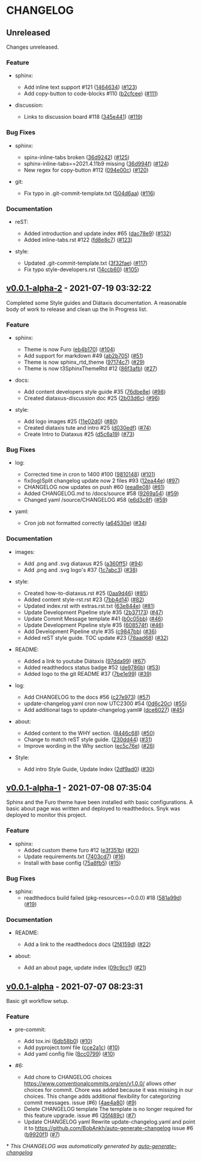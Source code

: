 # CHANGELOG

## Unreleased

Changes unreleased.

### Feature

- sphinx:
  - Add inline text support #121 ([1464634](https://github.com/imAsparky/junction-box/commit/14646346f346f935c3cd90692cada0194c9899d1)) ([#123](https://github.com/imAsparky/junction-box/pull/123))
  - Add copy-button to code-blocks #110 ([b2cfcee](https://github.com/imAsparky/junction-box/commit/b2cfceebf2e81f4290b7c7087d23cd91127e11e8)) ([#111](https://github.com/imAsparky/junction-box/pull/111))

- discussion:
  - Links to discussion board #118 ([345e441](https://github.com/imAsparky/junction-box/commit/345e4413701f02624d5aac8821551957f9d7c5c7)) ([#119](https://github.com/imAsparky/junction-box/pull/119))

### Bug Fixes

- sphinx:
  - spinx-inline-tabs broken ([36d9242](https://github.com/imAsparky/junction-box/commit/36d924295ead1eac87c7c6b1d5b90b2b37accd47)) ([#125](https://github.com/imAsparky/junction-box/pull/125))
  - sphinx-inline-tabs==2021.4.11b9 missing ([36d994f](https://github.com/imAsparky/junction-box/commit/36d994fa3be668d7064e5b43b9b890ca94707ad2)) ([#124](https://github.com/imAsparky/junction-box/pull/124))
  - New regex for copy-button   #112 ([094e00c](https://github.com/imAsparky/junction-box/commit/094e00c4314052d0fe259c8a51916701a58a4c98)) ([#120](https://github.com/imAsparky/junction-box/pull/120))

- git:
  - Fix typo in .git-commit-template.txt ([504d6aa](https://github.com/imAsparky/junction-box/commit/504d6aae20351ed92163c7bc47dae3e18e419e05)) ([#116](https://github.com/imAsparky/junction-box/pull/116))

### Documentation

- reST:
  - Added introduction and update index #65 ([dac78e9](https://github.com/imAsparky/junction-box/commit/dac78e9fd8b5869f2f5535f9942fb386e7880597)) ([#132](https://github.com/imAsparky/junction-box/pull/132))
  - Added inline-tabs.rst  #122 ([fd8e8c7](https://github.com/imAsparky/junction-box/commit/fd8e8c7bd48caa93666cc137083c2fb20c18cc72)) ([#123](https://github.com/imAsparky/junction-box/pull/123))

- style:
  - Updated .git-commit-template.txt ([3f32fae](https://github.com/imAsparky/junction-box/commit/3f32fae8a18307c10b9792f49b04f649bd7651bb)) ([#117](https://github.com/imAsparky/junction-box/pull/117))
  - Fix typo style-developers.rst ([14ccb60](https://github.com/imAsparky/junction-box/commit/14ccb60ed95483f0efc730b7d38a476bb0529846)) ([#105](https://github.com/imAsparky/junction-box/pull/105))

## [v0.0.1-alpha-2](https://github.com/imAsparky/junction-box/releases/tag/v0.0.1-alpha-2) - 2021-07-19 03:32:22

Completed some Style guides and Diátaxis documentation. A reasonable body of work to release and clean up the In Progress list.

### Feature

- sphinx:
  - Theme is now Furo ([eb4b170](https://github.com/imAsparky/junction-box/commit/eb4b17086cd7160527f5dca1877adcd3d6fd8e92)) ([#104](https://github.com/imAsparky/junction-box/pull/104))
  - Add support for markdown #49 ([ab2b705](https://github.com/imAsparky/junction-box/commit/ab2b7059a15a78ba695fb58b2f2cc369aeeff635)) ([#51](https://github.com/imAsparky/junction-box/pull/51))
  - Theme is now sphinx_rtd_theme ([97174c7](https://github.com/imAsparky/junction-box/commit/97174c733cda618f11e6c0c875c13421e07008b4)) ([#29](https://github.com/imAsparky/junction-box/pull/29))
  - Theme is now  t3SphinxThemeRtd #12 ([86f3afb](https://github.com/imAsparky/junction-box/commit/86f3afbbb57082b0cf167fd3f7ecba8c77b03057)) ([#27](https://github.com/imAsparky/junction-box/pull/27))

- docs:
  - Add content developers style guide #35 ([76dbe8e](https://github.com/imAsparky/junction-box/commit/76dbe8e21186d0a968fe7e49fdb6fda407302626)) ([#98](https://github.com/imAsparky/junction-box/pull/98))
  - Created diataxus-discussion doc #25 ([2b03d6c](https://github.com/imAsparky/junction-box/commit/2b03d6ccbd265b554051d1f5e6af3d9f30141906)) ([#96](https://github.com/imAsparky/junction-box/pull/96))

- style:
  - Add logo images #25 ([11e02d0](https://github.com/imAsparky/junction-box/commit/11e02d0bc4dcfa63a64dd39d9b3b15258c09f691)) ([#80](https://github.com/imAsparky/junction-box/pull/80))
  - Created diataxis tute and intro #25 ([d030edf](https://github.com/imAsparky/junction-box/commit/d030edf07b2252ea3eeeaeb8028f72dc7190e18b)) ([#74](https://github.com/imAsparky/junction-box/pull/74))
  - Create Intro to Diataxus #25 ([d5c6a19](https://github.com/imAsparky/junction-box/commit/d5c6a19f6869caf2ca32ebeb1ccba1d11ee1e415)) ([#73](https://github.com/imAsparky/junction-box/pull/73))

### Bug Fixes

- log:
  - Corrected time in cron to 1400 #100 ([9810148](https://github.com/imAsparky/junction-box/commit/9810148c1e8c73244153e312140ac1505a749333)) ([#101](https://github.com/imAsparky/junction-box/pull/101))
  - fix(log)Split changelog update now 2 files #93 ([12ea44e](https://github.com/imAsparky/junction-box/commit/12ea44e474b6c2d1412282732c49c539a9110d07)) ([#97](https://github.com/imAsparky/junction-box/pull/97))
  - CHANGELOG now updates on push #60 ([eea8e08](https://github.com/imAsparky/junction-box/commit/eea8e0884a518fd21f571fc8584b40c26dee0d16)) ([#61](https://github.com/imAsparky/junction-box/pull/61))
  - Added CHANGELOG.md to /docs/source #58 ([9269a54](https://github.com/imAsparky/junction-box/commit/9269a54ca73da56a53b61f5b8322649394cd59a3)) ([#59](https://github.com/imAsparky/junction-box/pull/59))
  - Changed yaml /source/CHANGELOG #58 ([e6d3c8f](https://github.com/imAsparky/junction-box/commit/e6d3c8f96b158e8ab41f3f84890ff9abacae0662)) ([#59](https://github.com/imAsparky/junction-box/pull/59))

- yaml:
  - Cron job not formatted correctly ([a64530e](https://github.com/imAsparky/junction-box/commit/a64530eb6bbba6f293b3ba8a210211e68db97d9f)) ([#34](https://github.com/imAsparky/junction-box/pull/34))

### Documentation

- images:
  - Add .png and .svg diataxus #25 ([a360ff5](https://github.com/imAsparky/junction-box/commit/a360ff5cc9485f88f20d7ef68c2c4f6a47a976cb)) ([#94](https://github.com/imAsparky/junction-box/pull/94))
  - Add .png and .svg logo's #37 ([1c7abc3](https://github.com/imAsparky/junction-box/commit/1c7abc39c1c225d34e6ff2f04e0ca4b2f5589a36)) ([#38](https://github.com/imAsparky/junction-box/pull/38))

- style:
  - Created how-to-diataxus.rst #25 ([0aa9d46](https://github.com/imAsparky/junction-box/commit/0aa9d46f9cf599c3709a5f3b18ff6425fcb8bf8b)) ([#85](https://github.com/imAsparky/junction-box/pull/85))
  - Added content style-rst.rst #23 ([7bb4d14](https://github.com/imAsparky/junction-box/commit/7bb4d14af34eb6146a153c009fc4d7088a1b969c)) ([#82](https://github.com/imAsparky/junction-box/pull/82))
  - Updated index.rst with extras.rst.txt ([63e844e](https://github.com/imAsparky/junction-box/commit/63e844e6287ff9b360bdcc0908e3878f996cf488)) ([#81](https://github.com/imAsparky/junction-box/pull/81))
  - Update Development Pipeline style #35 ([2b37173](https://github.com/imAsparky/junction-box/commit/2b37173c06e04342d392bbd2d1f3fb5ddaae95f7)) ([#47](https://github.com/imAsparky/junction-box/pull/47))
  - Update Commit Message template #41 ([b0c05bb](https://github.com/imAsparky/junction-box/commit/b0c05bb579cc22529c409d681c76c9c1020b866e)) ([#46](https://github.com/imAsparky/junction-box/pull/46))
  - Update Development Pipeline style #35 ([608574f](https://github.com/imAsparky/junction-box/commit/608574f027373e18188c141e40792798cf12ae76)) ([#46](https://github.com/imAsparky/junction-box/pull/46))
  - Add Development Pipeline style #35 ([c9847bb](https://github.com/imAsparky/junction-box/commit/c9847bbe7777ee429c9231e75b329464f0d1ec72)) ([#36](https://github.com/imAsparky/junction-box/pull/36))
  - Added reST style guide. TOC update #23 ([78aad68](https://github.com/imAsparky/junction-box/commit/78aad68cc078dac547e7932f3238a22daba0ed1a)) ([#32](https://github.com/imAsparky/junction-box/pull/32))

- README:
  - Added a link to youtube Diátaxis ([97dda99](https://github.com/imAsparky/junction-box/commit/97dda99d0fea4ad7b7705fa8c46cc2e7ba5a698a)) ([#67](https://github.com/imAsparky/junction-box/pull/67))
  - Added readthedocs status badge #52 ([de9786b](https://github.com/imAsparky/junction-box/commit/de9786bfd952f5808f942c324b46d69fbd361ca7)) ([#53](https://github.com/imAsparky/junction-box/pull/53))
  - Added logo to the git README #37 ([7be1e99](https://github.com/imAsparky/junction-box/commit/7be1e99e661850f2895c1522a0acd5c248046c12)) ([#39](https://github.com/imAsparky/junction-box/pull/39))

- log:
  - Add CHANGELOG to the docs #56 ([c27e973](https://github.com/imAsparky/junction-box/commit/c27e9731926d99738ac6a66a1b87a768d81c6323)) ([#57](https://github.com/imAsparky/junction-box/pull/57))
  - update-changelog.yaml cron now UTC2300 #54 ([0d6c20c](https://github.com/imAsparky/junction-box/commit/0d6c20c4cb4ecfb60513a06ec07350b465cab73f)) ([#55](https://github.com/imAsparky/junction-box/pull/55))
  - Add additional tags to update-changelog.yaml# ([dce6027](https://github.com/imAsparky/junction-box/commit/dce60279223d53983c3f365583954e1fe042da7a)) ([#45](https://github.com/imAsparky/junction-box/pull/45))

- about:
  - Added content to the WHY section. ([8446c68](https://github.com/imAsparky/junction-box/commit/8446c682011d5754e2e86935e843f2464273dfac)) ([#50](https://github.com/imAsparky/junction-box/pull/50))
  - Change to match reST style guide. ([230dd44](https://github.com/imAsparky/junction-box/commit/230dd44246be82f710e0c686f461243030d91c96)) ([#31](https://github.com/imAsparky/junction-box/pull/31))
  - Improve wording in the Why section ([ec5c76e](https://github.com/imAsparky/junction-box/commit/ec5c76e0ce1329aa39d2df4b541e6a3e5b50a59c)) ([#26](https://github.com/imAsparky/junction-box/pull/26))

- Style:
  - Add intro Style Guide, Update Index ([2df9ad0](https://github.com/imAsparky/junction-box/commit/2df9ad09c3fd1b69871b83de9bc72a34191f1cb5)) ([#30](https://github.com/imAsparky/junction-box/pull/30))

## [v0.0.1-alpha-1](https://github.com/imAsparky/junction-box/releases/tag/v0.0.1-alpha-1) - 2021-07-08 07:35:04

Sphinx and the Furo theme have been installed with basic configurations.
A basic about page was written and deployed to readthedocs.
Snyk was deployed to monitor this project.

### Feature

- sphinx:
  - Added custom theme furo #12 ([e3f351b](https://github.com/imAsparky/junction-box/commit/e3f351bf6ef2e03c496418ee07ae199c5869d4b3)) ([#20](https://github.com/imAsparky/junction-box/pull/20))
  - Update requirements.txt ([7403cd7](https://github.com/imAsparky/junction-box/commit/7403cd7b3f5ec5fc2177fa2cecad26233ae3b9a4)) ([#16](https://github.com/imAsparky/junction-box/pull/16))
  - Install with base config ([75a8fb5](https://github.com/imAsparky/junction-box/commit/75a8fb5fddb6fc44660f2ab3ff0710235bfbd0bd)) ([#15](https://github.com/imAsparky/junction-box/pull/15))

### Bug Fixes

- sphinx:
  - readthedocs build failed (pkg-resources==0.0.0) #18 ([581a99d](https://github.com/imAsparky/junction-box/commit/581a99d8e3b3f48b6f432b71efbc8c47a6f3584d)) ([#19](https://github.com/imAsparky/junction-box/pull/19))

### Documentation

- README:
  - Add a link to the readthedocs docs ([2f4159d](https://github.com/imAsparky/junction-box/commit/2f4159df777f7293cca2f4de5df6360c6712f8b5)) ([#22](https://github.com/imAsparky/junction-box/pull/22))

- about:
  - Add an about page, update index ([09c9cc1](https://github.com/imAsparky/junction-box/commit/09c9cc1730cb8c79e3f17a5430a9ed972ac0509f)) ([#21](https://github.com/imAsparky/junction-box/pull/21))

## [v0.0.1-alpha](https://github.com/imAsparky/junction-box/releases/tag/v0.0.1-alpha) - 2021-07-07 08:23:31

Basic git workflow setup.

### Feature

- pre-commit:
  - Add tox.ini ([6db58b0](https://github.com/imAsparky/junction-box/commit/6db58b0562d93c499b116bfe1d75d9b1f681d9fe)) ([#10](https://github.com/imAsparky/junction-box/pull/10))
  - Add pyproject.toml file ([cce2a1c](https://github.com/imAsparky/junction-box/commit/cce2a1c02ddb67bca46df2f9ff97ca297ba791dc)) ([#10](https://github.com/imAsparky/junction-box/pull/10))
  - Add yaml config file ([8cc0799](https://github.com/imAsparky/junction-box/commit/8cc079977f16cb3bdae1078fbf2834dc88954ce2)) ([#10](https://github.com/imAsparky/junction-box/pull/10))

- #6:
  - Add chore to CHANGELOG choices
https://www.conventionalcommits.org/en/v1.0.0/ allows other choices for commit.
Chore was added because it was missing in our choices.
This change adds additional flexibility for categorizing commit messages.
issue (#6) ([4ae4a80](https://github.com/imAsparky/junction-box/commit/4ae4a809993c7d4a3fc4aa7c6d0adaaf80814ccb)) ([#9](https://github.com/imAsparky/junction-box/pull/9))
  - Delete CHANGELOG template
The template is no longer required for this feature upgrade.
issue #6 ([35f489c](https://github.com/imAsparky/junction-box/commit/35f489ca1cb97687cac4a7bae1ac0ad6152ef1ac)) ([#7](https://github.com/imAsparky/junction-box/pull/7))
  - Update CHANGELOG  yaml
Rewrite update-changelog.yaml and point it to https://github.com/BobAnkh/auto-generate-changelog
issue #6 ([b9920f1](https://github.com/imAsparky/junction-box/commit/b9920f128348c2004abf74dae595ba97f43a421c)) ([#7](https://github.com/imAsparky/junction-box/pull/7))

\* *This CHANGELOG was automatically generated by [auto-generate-changelog](https://github.com/BobAnkh/auto-generate-changelog)*
